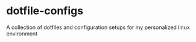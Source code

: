 # dotfile-configs
A collection of dotfiles and configuration setups for my personalized linux environment
